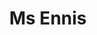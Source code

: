 ---
pid: mx168
title: Ms Ennis
location_transcription: Malcolm X
coordinates: "[-75.225423137878, 39.952582688456]"
zipcode: '19143'
gen_neighborhood: West Philadelphia
neighborhood: University City
outside_phl: 
age: '26'
age_range: 20-29
instagram: 
image_file_name: mx_168.jpg
proposal_transcription: |-
  Ms. Ennis - who in painted on the bathroom wal. No playgrounds. She worked wy
  - Art work and facts on her everywhere in the city
topic: 
topic_summary: '0'
type: Other No Form
keywords_other: ms. ennis
credit: 
image_labels: 
twitter: 
facebook: 
permalink: "/monuments/mx168/"
layout: item-page
---